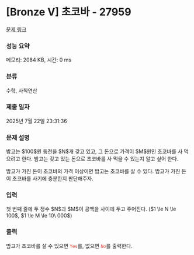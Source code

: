 # [Bronze V] 초코바 - 27959 

[문제 링크](https://www.acmicpc.net/problem/27959) 

### 성능 요약

메모리: 2084 KB, 시간: 0 ms

### 분류

수학, 사칙연산

### 제출 일자

2025년 7월 22일 23:31:36

### 문제 설명

<p>밤고는 $100$원 동전을 $N$개 갖고 있고, 그 돈으로 가격이 $M$원인 초코바를 사 먹으려고 한다. 밤고는 갖고 있는 돈으로 초코바를 사 먹을 수 있는지 알고 싶어 한다.</p>

<p>밤고가 가진 돈이 초코바의 가격 이상이면 밤고는 초코바를 살 수 있다. 밤고가 가진 돈이 초코바를 사기에 충분한지 판단해주자.</p>

### 입력 

 <p>첫 번째 줄에 두 정수 $N$과 $M$이 공백을 사이에 두고 주어진다. ($1 \le N \le 100$, $1 \le M \le 10\ 000$)</p>

### 출력 

 <p>밤고가 초코바를 살 수 있으면 <span style="color:#e74c3c;"><code>Yes</code></span>를, 없으면 <span style="color:#e74c3c;"><code>No</code></span>를 출력한다.</p>

